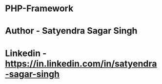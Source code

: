 # PHP-Framework
# Author - Satyendra Sagar Singh
# Linkedin - https://in.linkedin.com/in/satyendra-sagar-singh
